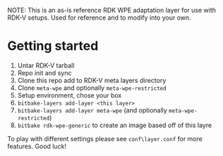 NOTE: This is an as-is reference RDK WPE adaptation layer for use with RDK-V setups. Used for reference and to modify into your own.

# Getting started

1. Untar RDK-V tarball
2. Repo init and sync
3. Clone this repo add to RDK-V meta layers directory
4. Clone `meta-wpe` and optionally `meta-wpe-restricted`
5. Setup environment, chose your box
6. `bitbake-layers add-layer <this layer>`
7. `bitbake-layers add-layer meta-wpe` (and optionally `meta-wpe-restricted`)
8. `bitbake rdk-wpe-generic` to create an image based off of this layre

To play with different settings please see `conf\layer.conf` for more features.
Good luck!
